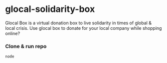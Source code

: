 # glocal-solidarity-box

Glocal Box is a virtual donation box to live solidarity in times of global & local crisis.
Use glocal box to donate for your local company while shopping online?


### Clone & run repo
```
node 
```
